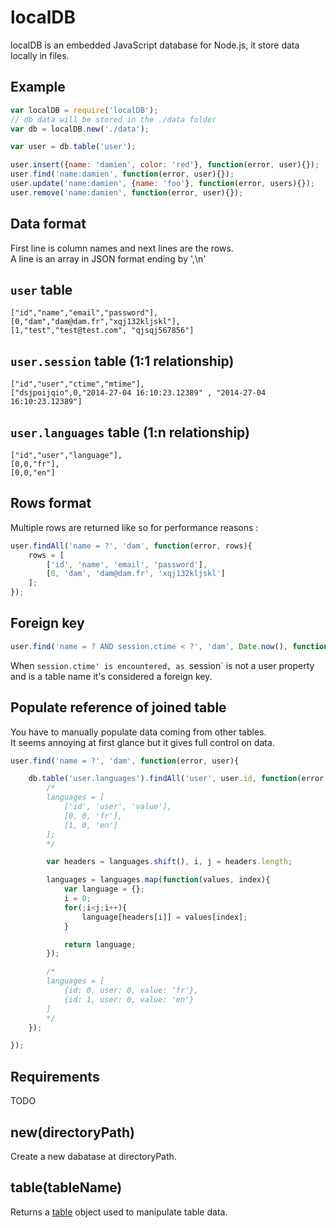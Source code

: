localDB
======================

localDB is an embedded JavaScript database for Node.js, it store data locally in files.

## Example

```javascript
var localDB = require('localDB');
// db data will be stored in the ./data folder
var db = localDB.new('./data');

var user = db.table('user');

user.insert({name: 'damien', color: 'red'}, function(error, user){});
user.find('name:damien', function(error, user){});
user.update('name:damien', {name: 'foo'}, function(error, users){});
user.remove('name:damien', function(error, user){});
```

## Data format

First line is column names and next lines are the rows.  
A line is an array in JSON format ending by ',\n'

## `user` table

```
["id","name","email","password"],
[0,"dam","dam@dam.fr","xqj132kljskl"],
[1,"test","test@test.com", "qjsqj567856"]
```

## `user.session` table (1:1 relationship)

```
["id","user","ctime","mtime"],
["dsjpoijqio",0,"2014-27-04 16:10:23.12389" , "2014-27-04 16:10:23.12389"]
```

## `user.languages` table (1:n relationship)

```
["id","user","language"],
[0,0,"fr"],
[0,0,"en"]
```

## Rows format

Multiple rows are returned like so for performance reasons : 

```javascript
user.findAll('name = ?', 'dam', function(error, rows){
	rows = [
		['id', 'name', 'email', 'password'],
		[0, 'dam', 'dam@dam.fr', 'xqj132kljskl']
	];
});
```

## Foreign key

```javascript
user.find('name = ? AND session.ctime < ?', 'dam', Date.now(), function(error, user){});
```

When `session.ctime' is encountered, as `session` is not a user property and is a table name it's considered a foreign key.

## Populate reference of joined table

You have to manually populate data coming from other tables.  
It seems annoying at first glance but it gives full control on data.

```javascript
user.find('name = ?', 'dam', function(error, user){

	db.table('user.languages').findAll('user', user.id, function(error, languages){
		/*
		languages = [
			['id', 'user', 'value'],
			[0, 0, 'fr'],
			[1, 0, 'en']
		];
		*/

		var headers = languages.shift(), i, j = headers.length;

		languages = languages.map(function(values, index){
			var language = {};
			i = 0;
			for(;i<j;i++){
				language[headers[i]] = values[index];
			}

			return language;
		});

		/*
		languages = [
			{id: 0, user: 0, value: 'fr'},
			{id: 1, user: 0, value: 'en'}
		]
		*/
	});

});
```

## Requirements

TODO

## new(directoryPath)

Create a new dabatase at directoryPath.

## table(tableName)

Returns a [table](./DBTable) object used to manipulate table data.
